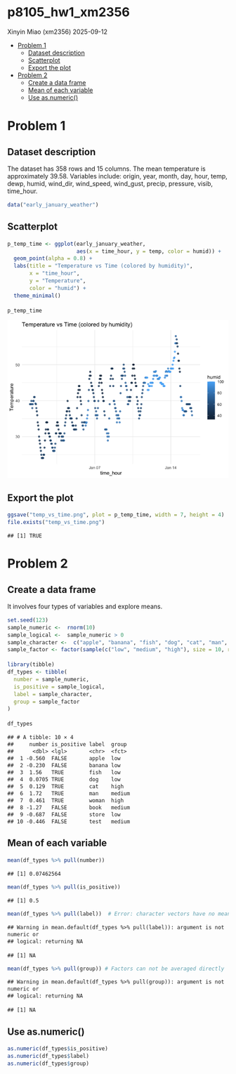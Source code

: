 p8105_hw1_xm2356
================
Xinyin Miao (xm2356)
2025-09-12

- [Problem 1](#problem-1)
  - [Dataset description](#dataset-description)
  - [Scatterplot](#scatterplot)
  - [Export the plot](#export-the-plot)
- [Problem 2](#problem-2)
  - [Create a data frame](#create-a-data-frame)
  - [Mean of each variable](#mean-of-each-variable)
  - [Use as.numeric()](#use-asnumeric)

# Problem 1

## Dataset description

The dataset has 358 rows and 15 columns. The mean temperature is
approximately 39.58. Variables include: origin, year, month, day, hour,
temp, dewp, humid, wind_dir, wind_speed, wind_gust, precip, pressure,
visib, time_hour.

``` r
data("early_january_weather")
```

## Scatterplot

``` r
p_temp_time <- ggplot(early_january_weather,
                      aes(x = time_hour, y = temp, color = humid)) +
  geom_point(alpha = 0.8) +
  labs(title = "Temperature vs Time (colored by humidity)",
       x = "time_hour",
       y = "Temperature",
       color = "humid") +
  theme_minimal()

p_temp_time
```

![](p8105_hw1_xm2356_files/figure-gfm/unnamed-chunk-2-1.png)<!-- -->

## Export the plot

``` r
ggsave("temp_vs_time.png", plot = p_temp_time, width = 7, height = 4)
file.exists("temp_vs_time.png")
```

    ## [1] TRUE

# Problem 2

## Create a data frame

It involves four types of variables and explore means.

``` r
set.seed(123)
sample_numeric <-  rnorm(10)
sample_logical <-  sample_numeric > 0
sample_character <-  c("apple", "banana", "fish", "dog", "cat", "man", "woman", "book", "store", "test")
sample_factor <- factor(sample(c("low", "medium", "high"), size = 10, replace = TRUE), levels = c("low", "medium", "high"))

library(tibble)
df_types <- tibble(
  number = sample_numeric, 
  is_positive = sample_logical,
  label = sample_character,
  group = sample_factor
)

df_types
```

    ## # A tibble: 10 × 4
    ##     number is_positive label  group 
    ##      <dbl> <lgl>       <chr>  <fct> 
    ##  1 -0.560  FALSE       apple  low   
    ##  2 -0.230  FALSE       banana low   
    ##  3  1.56   TRUE        fish   low   
    ##  4  0.0705 TRUE        dog    low   
    ##  5  0.129  TRUE        cat    high  
    ##  6  1.72   TRUE        man    medium
    ##  7  0.461  TRUE        woman  high  
    ##  8 -1.27   FALSE       book   medium
    ##  9 -0.687  FALSE       store  low   
    ## 10 -0.446  FALSE       test   medium

## Mean of each variable

``` r
mean(df_types %>% pull(number))
```

    ## [1] 0.07462564

``` r
mean(df_types %>% pull(is_positive))
```

    ## [1] 0.5

``` r
mean(df_types %>% pull(label))  # Error: character vectors have no mean
```

    ## Warning in mean.default(df_types %>% pull(label)): argument is not numeric or
    ## logical: returning NA

    ## [1] NA

``` r
mean(df_types %>% pull(group)) # Factors can not be averaged directly
```

    ## Warning in mean.default(df_types %>% pull(group)): argument is not numeric or
    ## logical: returning NA

    ## [1] NA

## Use as.numeric()

``` r
as.numeric(df_types$is_positive)
as.numeric(df_types$label)
as.numeric(df_types$group)
```
